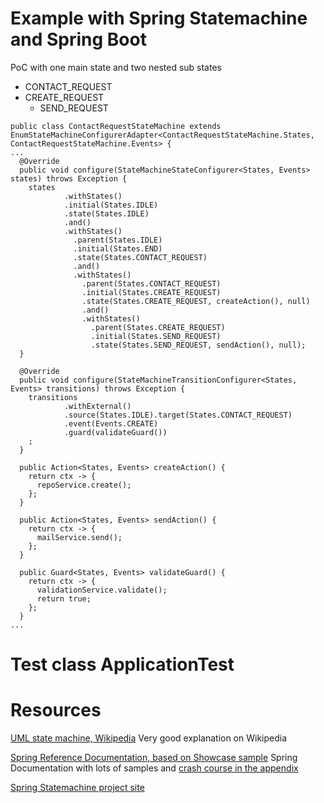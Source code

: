 # Example with Spring Statemachine and Spring Boot
PoC with one main state and two nested sub states

- CONTACT_REQUEST
 - CREATE_REQUEST
   - SEND_REQUEST
   
```
public class ContactRequestStateMachine extends EnumStateMachineConfigurerAdapter<ContactRequestStateMachine.States, ContactRequestStateMachine.Events> {
...
  @Override
  public void configure(StateMachineStateConfigurer<States, Events> states) throws Exception {
    states
            .withStates()
            .initial(States.IDLE)
            .state(States.IDLE)
            .and()
            .withStates()
              .parent(States.IDLE)
              .initial(States.END)
              .state(States.CONTACT_REQUEST)
              .and()
              .withStates()
                .parent(States.CONTACT_REQUEST)
                .initial(States.CREATE_REQUEST)
                .state(States.CREATE_REQUEST, createAction(), null)
                .and()
                .withStates()
                  .parent(States.CREATE_REQUEST)
                  .initial(States.SEND_REQUEST)
                  .state(States.SEND_REQUEST, sendAction(), null);
  }

  @Override
  public void configure(StateMachineTransitionConfigurer<States, Events> transitions) throws Exception {
    transitions
            .withExternal()
            .source(States.IDLE).target(States.CONTACT_REQUEST)
            .event(Events.CREATE)
            .guard(validateGuard())
    ;
  }

  public Action<States, Events> createAction() {
    return ctx -> {
      repoService.create();
    };
  }

  public Action<States, Events> sendAction() {
    return ctx -> {
      mailService.send();
    };
  }

  public Guard<States, Events> validateGuard() {
    return ctx -> {
      validationService.validate();
      return true;
    };
  }
...
```

# Test class ApplicationTest

# Resources
[UML state machine, Wikipedia](https://en.wikipedia.org/wiki/UML_state_machine)
Very good explanation on Wikipedia

[Spring Reference Documentation, based on Showcase sample](https://docs.spring.io/spring-statemachine/docs/1.2.6.RELEASE/reference/htmlsingle/#statemachine-examples-showcase)
Spring Documentation with lots of samples and [crash course in the appendix](https://docs.spring.io/spring-statemachine/docs/1.2.6.RELEASE/reference/htmlsingle/#crashcourse)

[Spring Statemachine project site](https://projects.spring.io/spring-statemachine/)

